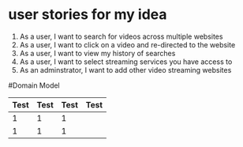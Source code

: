# user stories for my idea

1. As a user, I want to search for videos across multiple websites
2. As a user, I want to click on a video and re-directed to the website
3. As a user, I want to view my history of searches
4. As a user, I want to select streaming services you have access to
5. As an adminstrator, I want to add other video streaming websites

#Domain Model

| Test|Test | Test | Test |
| ---- |---- | ---- | ---- |
| 1    |1    | 1    |      |
| 1    |1    | 1    |      |


